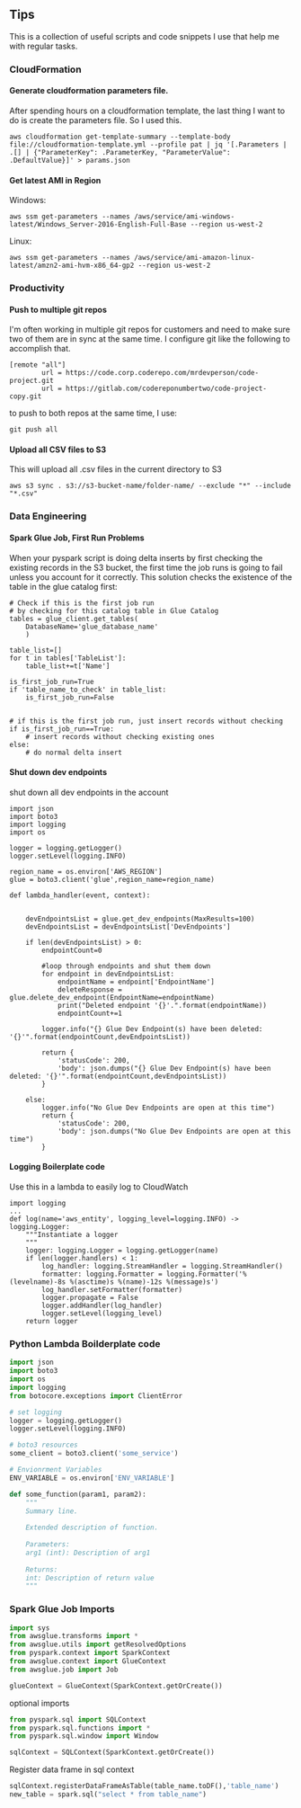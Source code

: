 ## Tips
This is a collection of useful scripts and code snippets I use that help me with regular tasks.

### CloudFormation

#### Generate cloudformation parameters file.
After spending hours on a cloudformation template, the last thing I want to do is create the parameters file. So I used this.
```
aws cloudformation get-template-summary --template-body file://cloudformation-template.yml --profile pat | jq '[.Parameters | .[] | {"ParameterKey": .ParameterKey, "ParameterValue": .DefaultValue}]' > params.json
```
#### Get latest AMI in Region
Windows:
```
aws ssm get-parameters --names /aws/service/ami-windows-latest/Windows_Server-2016-English-Full-Base --region us-west-2 
```

Linux:
```
aws ssm get-parameters --names /aws/service/ami-amazon-linux-latest/amzn2-ami-hvm-x86_64-gp2 --region us-west-2 
```
### Productivity

#### Push to multiple git repos
I'm often working in multiple git repos for customers and need to make sure two of them are in sync at the same time. I configure git like the following to accomplish that.
```
[remote "all"]
        url = https://code.corp.coderepo.com/mrdevperson/code-project.git
        url = https://gitlab.com/codereponumbertwo/code-project-copy.git
```
to push to both repos at the same time, I use:
```
git push all
```

#### Upload all CSV files to S3
This will upload all .csv files in the current directory to S3
```
aws s3 sync . s3://s3-bucket-name/folder-name/ --exclude "*" --include "*.csv"
```

### Data Engineering

#### Spark Glue Job, First Run Problems
When your pyspark script is doing delta inserts by first checking the existing records in the S3 bucket, the first time the job runs is going to fail unless you account for it correctly. This solution checks the existence of the table in the glue catalog first:

```
# Check if this is the first job run
# by checking for this catalog table in Glue Catalog
tables = glue_client.get_tables(
    DatabaseName='glue_database_name'
    )

table_list=[]
for t in tables['TableList']:
    table_list+=t['Name']

is_first_job_run=True
if 'table_name_to_check' in table_list:
    is_first_job_run=False


# if this is the first job run, just insert records without checking
if is_first_job_run==True:
    # insert records without checking existing ones
else:
    # do normal delta insert
```

#### Shut down dev endpoints
shut down all dev endpoints in the account
```
import json
import boto3
import logging
import os

logger = logging.getLogger()
logger.setLevel(logging.INFO)

region_name = os.environ['AWS_REGION']
glue = boto3.client('glue',region_name=region_name)

def lambda_handler(event, context):
    
    
    devEndpointsList = glue.get_dev_endpoints(MaxResults=100)
    devEndpointsList = devEndpointsList['DevEndpoints']
    
    if len(devEndpointsList) > 0:
        endpointCount=0
        
        #loop through endpoints and shut them down
        for endpoint in devEndpointsList:
            endpointName = endpoint['EndpointName']
            deleteResponse = glue.delete_dev_endpoint(EndpointName=endpointName)
            print("Deleted endpoint '{}'.".format(endpointName))
            endpointCount+=1
        
        logger.info("{} Glue Dev Endpoint(s) have been deleted: '{}'".format(endpointCount,devEndpointsList))
    
        return {
            'statusCode': 200,
            'body': json.dumps("{} Glue Dev Endpoint(s) have been deleted: '{}'".format(endpointCount,devEndpointsList))
        }
        
    else:
        logger.info("No Glue Dev Endpoints are open at this time")
        return {
            'statusCode': 200,
            'body': json.dumps("No Glue Dev Endpoints are open at this time")
        }

```

#### Logging Boilerplate code
Use this in a lambda to easily log to CloudWatch
```
import logging
...
def log(name='aws_entity', logging_level=logging.INFO) -> logging.Logger:
    """Instantiate a logger
    """
    logger: logging.Logger = logging.getLogger(name)
    if len(logger.handlers) < 1:
        log_handler: logging.StreamHandler = logging.StreamHandler()
        formatter: logging.Formatter = logging.Formatter('%(levelname)-8s %(asctime)s %(name)-12s %(message)s')
        log_handler.setFormatter(formatter)
        logger.propagate = False
        logger.addHandler(log_handler)
        logger.setLevel(logging_level)
    return logger
```

### Python Lambda Boilderplate code
```python
import json
import boto3
import os
import logging
from botocore.exceptions import ClientError

# set logging
logger = logging.getLogger()
logger.setLevel(logging.INFO)

# boto3 resources
some_client = boto3.client('some_service')

# Envionrment Variables
ENV_VARIABLE = os.environ['ENV_VARIABLE']

def some_function(param1, param2):
    """
    Summary line. 
  
    Extended description of function. 
  
    Parameters: 
    arg1 (int): Description of arg1 
  
    Returns: 
    int: Description of return value 
    """
```

### Spark Glue Job Imports
```python
import sys
from awsglue.transforms import *
from awsglue.utils import getResolvedOptions
from pyspark.context import SparkContext
from awsglue.context import GlueContext
from awsglue.job import Job

glueContext = GlueContext(SparkContext.getOrCreate())
```
optional imports
```python
from pyspark.sql import SQLContext
from pyspark.sql.functions import *
from pyspark.sql.window import Window

sqlContext = SQLContext(SparkContext.getOrCreate())
```

Register data frame in sql context

```python
sqlContext.registerDataFrameAsTable(table_name.toDF(),'table_name')
new_table = spark.sql("select * from table_name")
```

